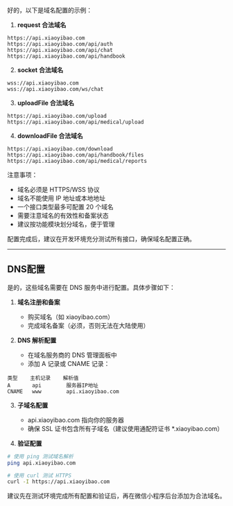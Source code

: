 好的，以下是域名配置的示例：

1. **request 合法域名**
```
https://api.xiaoyibao.com
https://api.xiaoyibao.com/api/auth
https://api.xiaoyibao.com/api/chat
https://api.xiaoyibao.com/api/handbook
```

2. **socket 合法域名**
```
wss://api.xiaoyibao.com
wss://api.xiaoyibao.com/ws/chat
```

3. **uploadFile 合法域名**
```
https://api.xiaoyibao.com/upload
https://api.xiaoyibao.com/api/medical/upload
```

4. **downloadFile 合法域名**
```
https://api.xiaoyibao.com/download
https://api.xiaoyibao.com/api/handbook/files
https://api.xiaoyibao.com/api/medical/reports
```

注意事项：
- 域名必须是 HTTPS/WSS 协议
- 域名不能使用 IP 地址或本地地址
- 一个接口类型最多可配置 20 个域名
- 需要注意域名的有效性和备案状态
- 建议按功能模块划分域名，便于管理

配置完成后，建议在开发环境充分测试所有接口，确保域名配置正确。

---
## DNS配置
是的，这些域名需要在 DNS 服务中进行配置。具体步骤如下：

1. **域名注册和备案**
   - 购买域名（如 xiaoyibao.com）
   - 完成域名备案（必须，否则无法在大陆使用）

2. **DNS 解析配置**
   - 在域名服务商的 DNS 管理面板中
   - 添加 A 记录或 CNAME 记录：
```plaintext
类型    主机记录    解析值
A       api        服务器IP地址
CNAME   www        api.xiaoyibao.com
```

3. **子域名配置**
   - api.xiaoyibao.com 指向你的服务器
   - 确保 SSL 证书包含所有子域名（建议使用通配符证书 *.xiaoyibao.com）

4. **验证配置**
```bash
# 使用 ping 测试域名解析
ping api.xiaoyibao.com

# 使用 curl 测试 HTTPS
curl -I https://api.xiaoyibao.com
```

建议先在测试环境完成所有配置和验证后，再在微信小程序后台添加为合法域名。